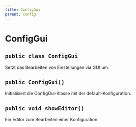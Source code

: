 ```yaml
---
title: ConfigGui
parent: config
---
```


# ConfigGui


## `public class ConfigGui`

Setzt das Bearbeiten von Einstellungen via GUI um.

## `public ConfigGui()`

Initialisiert die ConfigGui-Klasse mit der default-Konfiguration.

## `public void showEditor()`

Ein Editor zum Bearbeiten einer Konfiguration.
